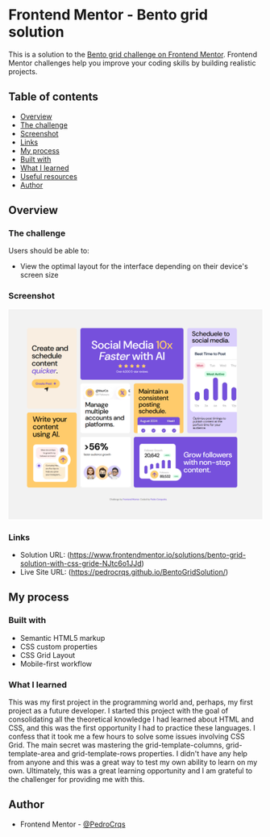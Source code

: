 # Frontend Mentor - Bento grid solution

This is a solution to the [Bento grid challenge on Frontend Mentor](https://www.frontendmentor.io/challenges/bento-grid-RMydElrlOj). Frontend Mentor challenges help you improve your coding skills by building realistic projects.

## Table of contents

- [Overview](#overview)
- [The challenge](#the-challenge)
- [Screenshot](#screenshot)
- [Links](#links)
- [My process](#my-process)
- [Built with](#built-with)
- [What I learned](#what-i-learned)
- [Useful resources](#useful-resources)
- [Author](#author)

## Overview

### The challenge

Users should be able to:

- View the optimal layout for the interface depending on their device's screen size

### Screenshot

![](Frontend%20Mentor%20-%20Bento%20grid%20-%20Desktop.png)

### Links

- Solution URL: (https://www.frontendmentor.io/solutions/bento-grid-solution-with-css-gride-NJtc6o1JJd)
- Live Site URL: (https://pedrocrqs.github.io/BentoGridSolution/)

## My process

### Built with

- Semantic HTML5 markup
- CSS custom properties
- CSS Grid Layout
- Mobile-first workflow

### What I learned

This was my first project in the programming world and, perhaps, my first project as a future developer. I started this project with the goal of consolidating all the theoretical knowledge I had learned about HTML and CSS, and this was the first opportunity I had to practice these languages. I confess that it took me a few hours to solve some issues involving CSS Grid. The main secret was mastering the grid-template-columns, grid-template-area and grid-template-rows properties. I didn't have any help from anyone and this was a great way to test my own ability to learn on my own. Ultimately, this was a great learning opportunity and I am grateful to the challenger for providing me with this.

## Author

- Frontend Mentor - [@PedroCrqs](https://www.frontendmentor.io/profile/PedroCrqs)

